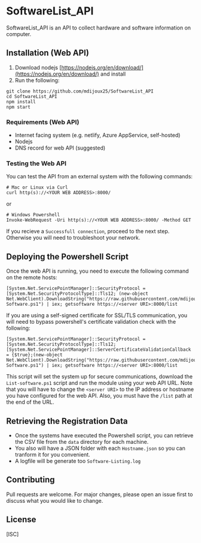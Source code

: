 # SoftwareList_API 

SoftwareList_API is an API to collect hardware and software information on computer.


## Installation (Web API)
1. Download nodejs [https://nodejs.org/en/download/](https://nodejs.org/en/download/) and install
2. Run the following:

```
git clone https://github.com/mdijoux25/SoftwareList_API
cd SoftwareList_API
npm install 
npm start
```
### Requirements (Web API)
- Internet facing system (e.g. netlify, Azure AppService, self-hosted)
- Nodejs
- DNS record for web API (suggested)

### Testing the Web API
You can test the API from an external system with the following commands:

```
# Mac or Linux via Curl
curl http(s)://<YOUR WEB ADDRESS>:8000/
```
or

```
# Windows Powershell
Invoke-WebRequest -Uri http(s)://<YOUR WEB ADDRESS>:8000/ -Method GET
```

If you recieve a `Successfull connection`, proceed to the next step. Otherwise you will need to troubleshoot your network.

## Deploying the Powershell Script
Once the web API is running, you need to  execute the following command on the remote hosts:

```
[System.Net.ServicePointManager]::SecurityProtocol = [System.Net.SecurityProtocolType]::Tls12; (new-object Net.WebClient).DownloadString("https://raw.githubusercontent.com/mdijoux25/SoftwareList_API/master/Script/List-Software.ps1") | iex; getsoftware https://<server URI>:8000/list
```

If you are using a self-signed certificate for SSL/TLS communication, you will need to bypass powershell's certificate validation check with the following:
```
[System.Net.ServicePointManager]::SecurityProtocol = [System.Net.SecurityProtocolType]::Tls12; [System.Net.ServicePointManager]::ServerCertificateValidationCallback = {$true};(new-object Net.WebClient).DownloadString("https://raw.githubusercontent.com/mdijoux25/SoftwareList_API/master/Script/List-Software.ps1") | iex; getsoftware https://<server URI>:8000/list
```

This script will set the system up for secure communications, download the `List-software.ps1` script and run the module using your web API URL. Note that you will have to change the `<server URI>` to the IP address or hostname you have configured for the web API. Also, you must have the `/list` path at the end of the URL.

## Retrieving the Registration Data
- Once the systems have executed the Powershell script, you can retrieve the CSV file from the `data` directory for each machine.
- You also will have a JSON folder with each `Hostname.json` so you can tranform it for you convenient.
- A logfile will be generate too `Software-Listing.log`

## Contributing
Pull requests are welcome. For major changes, please open an issue first to discuss what you would like to change.

## License
[ISC]